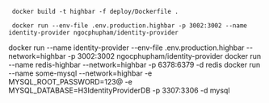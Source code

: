 ```
 docker build -t highbar -f deploy/Dockerfile .

 docker run --env-file .env.production.highbar -p 3002:3002 --name identity-provider ngocphupham/identity-provider

```

docker run --name identity-provider --env-file .env.production.highbar --network=highbar -p 3002:3002 ngocphupham/identity-provider
docker run --name redis-highbar --network=highbar -p 6378:6379 -d redis
docker run --name some-mysql --network=highbar -e MYSQL_ROOT_PASSWORD=123@ -e MYSQL_DATABASE=H3IdentityProviderDB  -p 3307:3306 -d mysql 

